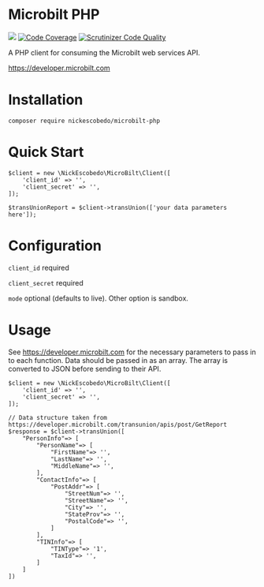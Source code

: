 # Microbilt PHP
![](https://travis-ci.org/nickescobedo/microbilt-php.svg?branch=master) [![Code Coverage](https://scrutinizer-ci.com/g/nickescobedo/microbilt-php/badges/coverage.png?b=master)](https://scrutinizer-ci.com/g/nickescobedo/microbilt-php/?branch=master) [![Scrutinizer Code Quality](https://scrutinizer-ci.com/g/nickescobedo/microbilt-php/badges/quality-score.png?b=master)](https://scrutinizer-ci.com/g/nickescobedo/microbilt-php/?branch=master)

A PHP client for consuming the Microbilt web services API.

https://developer.microbilt.com

# Installation

`composer require nickescobedo/microbilt-php`

# Quick Start

```
$client = new \NickEscobedo\MicroBilt\Client([
    'client_id' => '',
    'client_secret' => '',
]);

$transUnionReport = $client->transUnion(['your data parameters here']);
```

# Configuration

`client_id` required

`client_secret` required

`mode` optional (defaults to live). Other option is sandbox.


# Usage
See https://developer.microbilt.com for the necessary parameters to pass in to each function. Data should be passed in as an array. The array is converted to JSON before sending to their API.

```
$client = new \NickEscobedo\MicroBilt\Client([
    'client_id' => '',
    'client_secret' => '',
]);

// Data structure taken from https://developer.microbilt.com/transunion/apis/post/GetReport
$response = $client->transUnion([
    "PersonInfo"=> [
        "PersonName"=> [
            "FirstName"=> '',
            "LastName"=> '',
            "MiddleName"=> '',
        ],
        "ContactInfo"=> [
            "PostAddr"=> [
                "StreetNum"=> '',
                "StreetName"=> '',
                "City"=> '',
                "StateProv"=> '',
                "PostalCode"=> '',
            ]
        ],
        "TINInfo"=> [
            "TINType"=> '1',
            "TaxId"=> '',
        ]
    ]
])
```
